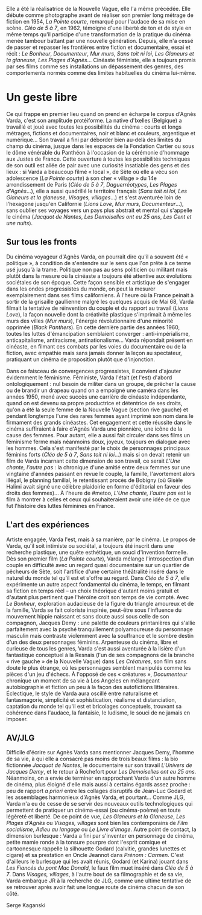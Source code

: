 Elle a été la réalisatrice de la Nouvelle Vague, elle l'a même précédée. Elle débute comme photographe avant de réaliser son premier long métrage de fiction en 1954, _La Pointe courte_, remarqué pour l'audace de sa mise en scène. _Cléo de 5 à 7_, en 1962, témoigne d'une liberté de ton et de style en même temps qu'il participe d'une transformation de la pratique du cinéma menée tambour battant par une nouvelle génération. Depuis, elle n'a cessé de passer et repasser les frontières entre fiction et documentaire, essai et récit : _Le Bonheur_, _Documenteur_, _Mur murs_, _Sans toit ni loi_, _Les Glaneurs et la glaneuse_, _Les Plages d'Agnès_... Cinéaste féministe, elle a toujours promis par ses films comme ses installations un dépassement des genres, des comportements normés comme des limites habituelles du cinéma lui-même.

# Un geste libre

Ce qui frappe en premier lieu quand on prend en écharpe le corpus d'Agnès Varda, c'est son amplitude protéiforme. La native d'Ixelles (Belgique) a travaillé et joué avec toutes les possibilités du cinéma : courts et longs métrages, fictions et documentaires, noir et blanc et couleurs, argentique et numérique... Son travail a fini par déborder bien au-delà des limites du champ du cinéma, jusque dans les espaces de la Fondation Cartier ou sous le dôme vénérable du Panthéon à l'occasion de la cérémonie d'hommage aux Justes de France. Cette ouverture à toutes les possibilités techniques de son outil est allée de pair avec une curiosité insatiable des gens et des lieux : si Varda a beaucoup filmé « local », de Sète où elle a vécu son adolescence (_La Pointe courte_) à son cher « village » du 14e arrondissement de Paris (_Cléo de 5 à 7_, _Daguerréotypes_, _Les Plages d'Agnès_...), elle a aussi quadrillé le territoire français (_Sans toit ni loi_, _Les Glaneurs et la glaneuse_, _Visages, villages_...) et s'est aventurée loin de l'hexagone jusqu'en Californie (_Lions Love_, _Mur murs_, _Documenteur_...), sans oublier ses voyages vers un pays plus abstrait et mental qui s'appelle le cinéma (_Jacquot de Nantes_, _Les Demoiselles ont eu 25 ans_, _Les Cent et une nuits_).

## Sur tous les fronts

Du cinéma voyageur d'Agnès Varda, on pourrait dire qu'il a souvent été « politique », à condition de s'entendre sur le sens que l'on prête à ce terme usé jusqu'à la trame. Politique non pas au sens politicien ou militant mais plutôt dans la mesure où la cinéaste a toujours été attentive aux évolutions sociétales de son époque. Cette façon sensible et artistique de s'engager dans les ondes progressistes du monde, on peut la mesurer exemplairement dans ses films californiens. À l'heure où la France peinait à sortir de la grisaille gaullienne malgré les quelques acquis de Mai 68, Varda filmait la tentative de réinvention du couple et du rapport au travail (_Lions Love_), la façon nouvelle dont la créativité plastique s'imprimait à même les murs des villes (_Mur murs_), l'énergie révolutionnaire d'une minorité opprimée (_Black Panthers_). En cette dernière partie des années 1960, toutes les luttes d'émancipation semblaient converger : anti-impérialisme, anticapitalisme, antiracisme, antinationalisme... Varda répondait présent en cinéaste, en filmant ces combats par les voies du documentaire ou de la fiction, avec empathie mais sans jamais donner la leçon au spectateur, pratiquant un cinéma de proposition plutôt que d'injonction.

Dans ce faisceau de convergences progressistes, il convient d'ajouter évidemment le féminisme. Féministe, Varda l'était (et l'est) d'abord ontologiquement : nul besoin de militer dans un groupe, de prêcher la cause ou de brandir un drapeau quand on a empoigné une caméra dans les années 1950, mené avec succès une carrière de cinéaste indépendante, quand on est devenu sa propre productrice et détentrice de ses droits, qu'on a été la seule femme de la Nouvelle Vague (section rive gauche) et pendant longtemps l'une des rares femmes ayant imprimé son nom dans le firmament des grands cinéastes. Cet engagement et cette réussite dans le cinéma suffiraient à faire d'Agnès Varda une pionnière, une icône de la cause des femmes. Pour autant, elle a aussi fait circuler dans ses films un féminisme ferme mais néanmoins doux, joyeux, toujours en dialogue avec les hommes. Cela s'est manifesté par le choix de personnages principaux féminins forts (_Cléo de 5 à 7_, _Sans toit ni loi_...) mais si on devait retenir un film de Varda incarnant cette dimension de son travail, ce serait _L'Une chante, l'autre pas_ : la chronique d'une amitié entre deux femmes sur une vingtaine d'années passant en revue le couple, la famille, l'avortement alors illégal, le planning familial, le retentissant procès de Bobigny (où Gisèle Halimi avait signé une célèbre plaidoirie en forme d'éditorial en faveur des droits des femmes)... À l'heure de #metoo, _L'Une chante, l'autre pas_ est le film à montrer à celles et ceux qui souhaiteraient avoir une idée de ce que fut l'histoire des luttes féminines en France.

## L'art des expériences

Artiste engagée, Varda l'est, mais à sa manière, par le cinéma. Le propos de Varda, qu'il soit intimiste ou sociétal, a toujours été inscrit dans une recherche plastique, une quête esthétique, un souci d'invention formelle. Dès son premier film (_La Pointe courte_), Varda mélange l'introspection d'un couple en difficulté avec un regard quasi documentaire sur un quartier de pêcheurs de Sète, soit l'artifice d'une certaine théâtralité inséré dans le naturel du monde tel qu'il est et s'offre au regard. Dans _Cléo de 5 à 7_, elle expérimente un autre aspect fondamental du cinéma, le temps, en filmant sa fiction en temps réel – un choix théorique d'autant moins gratuit et d'autant plus pertinent que l'héroïne croit son temps de vie compté. Avec _Le Bonheur_, exploration audacieuse de la figure du triangle amoureux et de la famille, Varda se fait coloriste inspirée, peut-être sous l'influence du mouvement hippie naissant et sans doute aussi sous celle de son compagnon, Jacques Demy : une palette de couleurs printanières qui s'allie parfaitement avec la psyché tranquillement polyamoureuse du personnage masculin mais contraste violemment avec la souffrance et le sombre destin d'un des deux personnages féminins. Arpenteuse du cinéma, libre et curieuse de tous les genres, Varda s'est aussi aventurée à la lisière d'un fantastique conceptuel à la Resnais (l'un de ses compagnons de la branche « rive gauche » de la Nouvelle Vague) dans _Les Créatures_, son film sans doute le plus étrange, où les personnages semblent manipulés comme les pièces d'un jeu d'échecs. À l'opposé de ces « créatures », _Documenteur_ chronique un moment de sa vie à Los Angeles en mélangeant autobiographie et fiction un peu à la façon des autofictions littéraires. Éclectique, le style de Varda aura oscillé entre naturalisme et fantasmagorie, simplicité et sophistication, réalisme et distanciation, captation du monde tel qu'il est et bricolages conceptuels, trouvant sa cohérence dans l'audace, la fantaisie, le ludisme, le souci de ne jamais en imposer.

## AV/JLG

Difficile d'écrire sur Agnès Varda sans mentionner Jacques Demy, l'homme de sa vie, à qui elle a consacré pas moins de trois beaux films : la bio fictionnée _Jacquot de Nantes_, le documentaire sur son travail _L'Univers de Jacques Demy_, et le retour à Rochefort pour _Les Demoiselles ont eu 25 ans_. Néanmoins, on a envie de terminer en rapprochant Varda d'un autre homme de cinéma, plus éloigné d'elle mais aussi à certains égards assez proche : peu de rapport _a priori_ entre les collages disruptifs de Jean-Luc Godard et les assemblages harmonieux d'Agnès Varda, et pourtant... Comme JLG, Varda n'a eu de cesse de se servir des nouveaux outils technologiques qui permettent de pratiquer un cinéma-essai (ou cinéma-poème) en toute légèreté et liberté. De ce point de vue, _Les Glaneurs et la Glaneuse_, _Les Plages d'Agnès_ ou _Visages, villages_ sont bien les contemporains de _Film socialisme_, _Adieu au langage_ ou _Le Livre d'image_. Autre point de contact, la dimension burlesque : Varda a fini par s'inventer en personnage de cinéma, petite mamie ronde à la tonsure pourpre dont l'esprit comique et cartoonesque rappelle la silhouette Godard (calvitie, grandes lunettes et cigare) et sa prestation en Oncle Jeannot dans _Prénom : Carmen_. C'est d'ailleurs le burlesque qui les avait réunis, Godard (et Karina) jouant dans _Les Fiancés du pont Mac Donald_, le faux film muet inséré dans _Cléo de 5 à 7_. Dans _Visages, villages_, à l'autre bout de sa filmographie et de sa vie, Varda embarque JR à la recherche de JLG, comme une ultime tentative de se retrouver après avoir fait une longue route de cinéma chacun de son côté.

Serge Kaganski
